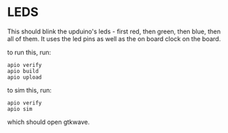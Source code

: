 # LEDS
This should blink the upduino's leds - first red, then green, then blue, then all of them. It uses the led pins as well as the on board clock on the board.

to run this, run:
```
apio verify
apio build
apio upload
```

to sim this, run:
```
apio verify
apio sim
```
which should open gtkwave.